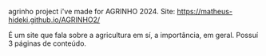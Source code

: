 agrinho
project i've made for AGRINHO 2024.
Site: https://matheus-hideki.github.io/AGRINHO2/


É um site que fala sobre a agricultura em sí, a importância, em geral. Possuí 3 páginas de conteúdo.
